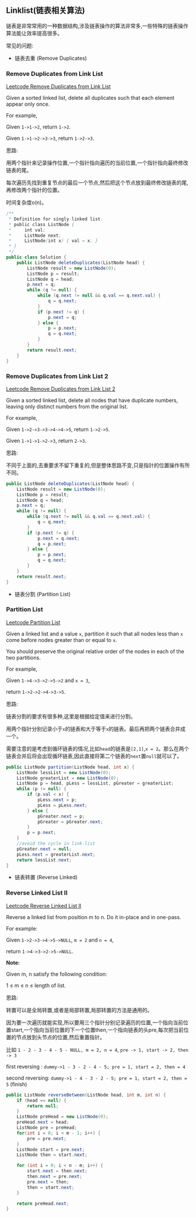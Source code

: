 ## Linklist(链表相关算法)

链表是非常常用的一种数据结构,涉及链表操作的算法非常多,一些特殊的链表操作算法能让效率提高很多。

常见的问题:

* 链表去重 (Remove Duplicates)

### Remove Duplicates from Link List

[Leetcode Remove Duplicates from Link List](https://leetcode.com/problems/remove-duplicates-from-sorted-list/)

Given a sorted linked list, delete all duplicates such that each element appear only once.

For example,

Given `1->1->2`, return `1->2`.

Given `1->1->2->3->3`, return `1->2->3`.

思路:

用两个指针来记录操作位置,一个指针指向遍历的当前位置,一个指针指向最终修改链表的尾。

每次遍历先找到重复节点的最后一个节点,然后把这个节点放到最终修改链表的尾,再修改两个指针的位置。

时间复杂度o(n)。

```java
/**
 * Definition for singly-linked list.
 * public class ListNode {
 *     int val;
 *     ListNode next;
 *     ListNode(int x) { val = x; }
 * }
 */
public class Solution {
    public ListNode deleteDuplicates(ListNode head) {
        ListNode result = new ListNode(0);
        ListNode p = result;
        ListNode q = head;
        p.next = q;
        while (q != null) {
            while (q.next != null && q.val == q.next.val) {
                q = q.next;
            }
            if (p.next != q) {
                p.next = q;
            } else {
                p = p.next;
                q = q.next;
            }
        }
        return result.next;
    }
}
```

### Remove Duplicates from Link List 2

[Leetcode Remove Duplicates from Link List 2](https://leetcode.com/problems/remove-duplicates-from-sorted-list-ii/)

Given a sorted linked list, delete all nodes that have duplicate numbers, leaving only distinct numbers from the original list.

For example,

Given `1->2->3->3->4->4->5`, return `1->2->5`.

Given `1->1->1->2->3`, return `2->3`.

思路:

不同于上面的,去重要求不留下重复的,但是整体思路不变,只是指针的位置操作有所不同。

```java
public ListNode deleteDuplicates(ListNode head) {
    ListNode result = new ListNode(0);
    ListNode p = result;
    ListNode q = head;
    p.next = q;
    while (q != null) {
        while (q.next != null && q.val == q.next.val) {
            q = q.next;
        }
        if (p.next != q) {
            p.next = q.next;
            q = p.next;
        } else {
            p = p.next;
            q = q.next;
        }
    }
    return result.next;
}
```

* 链表分割 (Partition List)

### Partition List

[Leetcode Partition List](https://leetcode.com/problems/partition-list/)

Given a linked list and a value `x`, partition it such that all nodes less than `x` come before nodes greater than or equal to `x`.

You should preserve the original relative order of the nodes in each of the two partitions.

For example,

Given `1->4->3->2->5->2` and `x = 3`,

return `1->2->2->4->3->5`.

思路:

链表分割的要求有很多种,这里是根据给定值来进行分割。

用两个指针分别记录小于`x`的链表和大于等于`x`的链表。最后再把两个链表合并成一个。

需要注意的是考虑到循环链表的情况,比如`head`的链表是`[2,1]`,`x = 2`。那么在两个链表合并后将会出现循环链表,因此直接将第二个链表的`next`置`null`就可以了。

```java
public ListNode partition(ListNode head, int x) {
    ListNode lessList = new ListNode(0);
    ListNode greaterList = new ListNode(0);
    ListNode p = head, pLess = lessList, pGreater = greaterList;
    while (p != null) {
        if (p.val < x) {
            pLess.next = p;
            pLess = pLess.next;
        } else {
            pGreater.next = p;
            pGreater = pGreater.next;
        }
        p = p.next;
    }
    //avoid the cycle in link-list
    pGreater.next = null;
    pLess.next = greaterList.next;
    return lessList.next;
}
```

* 链表转置 (Reverse Linked)

### Reverse Linked List II

[Leetcode Reverse Linked List II](https://leetcode.com/problems/reverse-linked-list-ii/)

Reverse a linked list from position m to n. Do it in-place and in one-pass.

For example:

Given `1->2->3->4->5->NULL`, `m = 2` and `n = 4`,

return `1->4->3->2->5->NULL`.

**Note:**

Given m, n satisfy the following condition:

1 ≤ m ≤ n ≤ length of list.

思路:

转置可以是全局转置,或者是局部转置,局部转置的方法是通用的。

因为要一次遍历就能实现,所以要用三个指针分别记录遍历的位置,一个指向当前位置start,一个指向当前位置的下一个位置then,一个指向链表的头pre,每次把当前位置的节点放到头节点的位置,然后重置指针。

比如 `1 - 2 - 3 - 4 - 5 - NULL, m = 2, n = 4`, `pre -> 1, start -> 2, then -> 3`

first reversing : `dummy->1 - 3 - 2 - 4 - 5; pre = 1, start = 2, then = 4`

second reversing: `dummy->1 - 4 - 3 - 2 - 5; pre = 1, start = 2, then = 5` (finish)

```java
public ListNode reverseBetween(ListNode head, int m, int n) {
    if (head == null) {
        return null;
    }
    ListNode preHead = new ListNode(0);
    preHead.next = head;
    ListNode pre = preHead;
    for(int i = 0; i < m - 1; i++) {
        pre = pre.next;
    }
    ListNode start = pre.next;
    ListNode then = start.next;

    for (int i = 0; i < n - m; i++) {
        start.next = then.next;
        then.next = pre.next;
        pre.next = then;
        then = start.next;
    }

    return preHead.next;
}
```
